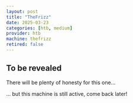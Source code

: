 ```yaml
---
layout: post
title: "TheFrizz"
date: 2025-03-23
categories: [htb, medium]
provider: htb
machine: thefrizz
retired: false
---
```


## To be revealed
There will be plenty of honesty for this one...

... but this machine is still active, come back later!
